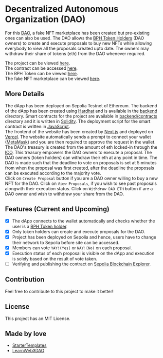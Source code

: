 # Decentralized Autonomous Organization (DAO)

For this [DAO](https://ethereum.org/en/dao/), a fake NFT marketplace has been created but pre-existing ones can also be used. The DAO allows the [BPH Token Holders](https://sepolia.etherscan.io/token/0x27357ef37b72726dbd6a15b9f5e9ba9729327fcd#balances) (DAO owners) to create and execute proposals to buy new NFTs while allowing everybody to view all the proposals created upto date. The owners may withdraw their share of tokens (eth) from the DAO whenever required.

The project can be viewed [here](https://dao-omega-teal.vercel.app/). <br />
The contract can be accessed [here](https://sepolia.etherscan.io/address/0x1a3f436b9b7d72463ffba8f52b6f7a10756ddbf4). <br />
The BPH Token can be viewed [here](https://sepolia.etherscan.io/token/0x27357ef37b72726dbd6a15b9f5e9ba9729327fcd). <br />
The fake NFT marketplace can be viewed [here](https://sepolia.etherscan.io/address/0x9a804737b230c06e4ee01e5e4eb9f23d52855832).

## More Details

The dApp has been deployed on Sepolia Testnet of Ethereum. The backend of the dApp has been created using [Hardhat](https://hardhat.org/) and is available in the [backend](https://github.com/Tanmay-Bhatnagar-03/DAO/tree/main/backend) directory. Smart contracts for the project are available in [backend/contracts](https://github.com/Tanmay-Bhatnagar-03/DAO/tree/main/backend/contracts) directory and it is written in [Solidity](https://soliditylang.org/). The deployment script for the smart contract is written in [JavaScript](https://developer.mozilla.org/en-US/docs/Web/javascript). <br />
The frontend of the website has been created by [Next.js](https://nextjs.org/) and deployed on [Vercel](https://vercel.com/). The website automatically sends a prompt to connect your wallet ([MetaMask](https://metamask.io/)) and you are then required to approve the request in the wallet.<br />
The DAO's treasury is created from the amount of eth locked-in through the [ICO](https://ico-two-henna.vercel.app/). This treasury empowers the DAO owners to execute a proposal. The DAO owners (token holders) can withdraw their eth at any point in time. The DAO is made such that the deadline to vote on proposals is set at 5 minutes from when the proposal was first created, after the deadline the proposals can be executed according to the majority vote.<br />
Click on `Create Proposal` button if you are a DAO owner willing to buy a new NFT for the DAO. Click on `View Proposals`, if you wish to see past proposals alongwith their execution status. Click on `Withdraw DAO ETH` button if are a DAO owner and wish to withdraw your share from the DAO.

## Features (Current and Upcoming)

- [x] The dApp connects to the wallet automatically and checks whether the user is a [BPH Token holder](https://sepolia.etherscan.io/token/0x27357ef37b72726dbd6a15b9f5e9ba9729327fcd#balances).
- [x] Only token holders can create and execute proposals for the DAO.
- [x] Project has been deployed on Sepolia and hence, users have to change their network to Sepolia before site can be accessed.
- [x] Members can vote `YAY!(Yes)` or `NAY!(No)` on each proposal.
- [x] Execution status of each proposal is visible on the dApp and execution is solely based on the result of vote taken.
- [ ] Verifying and publishing the contract on [Sepolia Blockchain Explorer](https://sepolia.etherscan.io/).

## Contribution

Feel free to contribute to this project to make it better!

## License

This project has an MIT License.

## Made by love

- [StarterTemplates](https://twitter.com/startertemp)
- [LearnWeb3DAO](https://learnweb3.io)
